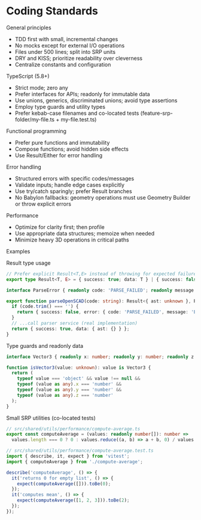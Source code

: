 # Coding Standards

General principles
- TDD first with small, incremental changes
- No mocks except for external I/O operations
- Files under 500 lines; split into SRP units
- DRY and KISS; prioritize readability over cleverness
- Centralize constants and configuration

TypeScript (5.8+)
- Strict mode; zero any
- Prefer interfaces for APIs; readonly for immutable data
- Use unions, generics, discriminated unions; avoid type assertions
- Employ type guards and utility types
- Prefer kebab-case filenames and co-located tests (feature-srp-folder/my-file.ts + my-file.test.ts)

Functional programming
- Prefer pure functions and immutability
- Compose functions; avoid hidden side effects
- Use Result/Either for error handling

Error handling
- Structured errors with specific codes/messages
- Validate inputs; handle edge cases explicitly
- Use try/catch sparingly; prefer Result branches
- No Babylon fallbacks: geometry operations must use Geometry Builder or throw explicit errors

Performance
- Optimize for clarity first; then profile
- Use appropriate data structures; memoize when needed
- Minimize heavy 3D operations in critical paths

Examples

Result type usage
```ts
// Prefer explicit Result<T,E> instead of throwing for expected failures
export type Result<T, E> = { success: true; data: T } | { success: false; error: E };

interface ParseError { readonly code: 'PARSE_FAILED'; readonly message: string; }

export function parseOpenSCAD(code: string): Result<{ ast: unknown }, ParseError> {
  if (code.trim() === '') {
    return { success: false, error: { code: 'PARSE_FAILED', message: 'Empty source' } };
  }
  // ...call parser service (real implementation)
  return { success: true, data: { ast: {} } };
}
```

Type guards and readonly data
```ts
interface Vector3 { readonly x: number; readonly y: number; readonly z: number }

function isVector3(value: unknown): value is Vector3 {
  return (
    typeof value === 'object' && value !== null &&
    typeof (value as any).x === 'number' &&
    typeof (value as any).y === 'number' &&
    typeof (value as any).z === 'number'
  );
}
```

Small SRP utilities (co-located tests)
```ts
// src/shared/utils/performance/compute-average.ts
export const computeAverage = (values: readonly number[]): number =>
  values.length === 0 ? 0 : values.reduce((a, b) => a + b, 0) / values.length;

// src/shared/utils/performance/compute-average.test.ts
import { describe, it, expect } from 'vitest';
import { computeAverage } from './compute-average';

describe('computeAverage', () => {
  it('returns 0 for empty list', () => {
    expect(computeAverage([])).toBe(0);
  });
  it('computes mean', () => {
    expect(computeAverage([1, 2, 3])).toBe(2);
  });
});
```
